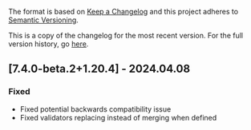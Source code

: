 The format is based on [Keep a Changelog](http://keepachangelog.com/en/1.0.0/) and this project adheres to [Semantic Versioning](http://semver.org/spec/v2.0.0.html).

This is a copy of the changelog for the most recent version. For the full version history, go [here](https://github.com/TheIllusiveC4/Curios/blob/1.20.4/CHANGELOG.md).

## [7.4.0-beta.2+1.20.4] - 2024.04.08
### Fixed
- Fixed potential backwards compatibility issue
- Fixed validators replacing instead of merging when defined
